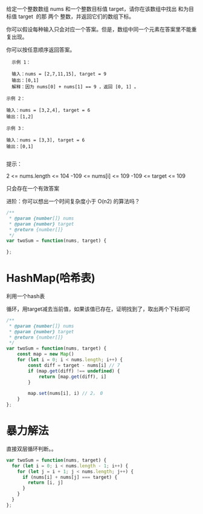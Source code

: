 给定一个整数数组 nums 和一个整数目标值 target，请你在该数组中找出 和为目标值 target  的那 两个 整数，并返回它们的数组下标。

你可以假设每种输入只会对应一个答案。但是，数组中同一个元素在答案里不能重复出现。

你可以按任意顺序返回答案。

```
  示例 1：

  输入：nums = [2,7,11,15], target = 9
  输出：[0,1]
  解释：因为 nums[0] + nums[1] == 9 ，返回 [0, 1] 。
```
```
示例 2：

输入：nums = [3,2,4], target = 6
输出：[1,2]
```
```
示例 3：

输入：nums = [3,3], target = 6
输出：[0,1]
 
```
提示：

2 <= nums.length <= 104
-109 <= nums[i] <= 109
-109 <= target <= 109

只会存在一个有效答案

进阶：你可以想出一个时间复杂度小于 O(n2) 的算法吗？

```js
/**
 * @param {number[]} nums
 * @param {number} target
 * @return {number[]}
 */
var twoSum = function(nums, target) {
    
};
```

# HashMap(哈希表)

利用一个hash表

循环，用target减去当前值，如果该值已存在，证明找到了，取出两个下标即可

```js
/**
 * @param {number[]} nums
 * @param {number} target
 * @return {number[]}
 */
var twoSum = function(nums, target) {
    const map = new Map()
    for (let i = 0; i < nums.length; i++) {
        const diff = target - nums[i] // 7
        if (map.get(diff) !== undefined) {
            return [map.get(diff), i]
        }
        
        map.set(nums[i], i) // 2， 0
    }
};
```

# 暴力解法

直接双层循环判断。。

```js
var twoSum = function(nums, target) {
  for (let i = 0; i < nums.length - 1; i++) {
    for (let j = i + 1; j < nums.length; j++) {
      if (nums[i] + nums[j] === target) {
        return [i, j]
      }
    }
  }
};
```